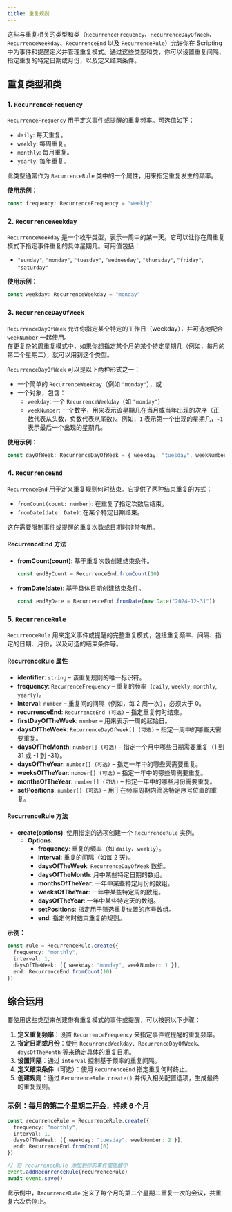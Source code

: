 ```yaml
---
title: 重复规则
---
```

这些与重复相关的类型和类（`RecurrenceFrequency`、`RecurrenceDayOfWeek`、`RecurrenceWeekday`、`RecurrenceEnd` 以及 `RecurrenceRule`）允许你在 Scripting 中为事件和提醒定义并管理重复模式。通过这些类型和类，你可以设置重复间隔、指定重复的特定日期或月份，以及定义结束条件。

## 重复类型和类

### 1. `RecurrenceFrequency`

`RecurrenceFrequency` 用于定义事件或提醒的重复频率。可选值如下：

- `daily`: 每天重复。
- `weekly`: 每周重复。
- `monthly`: 每月重复。
- `yearly`: 每年重复。

此类型通常作为 `RecurrenceRule` 类中的一个属性，用来指定重复发生的频率。

**使用示例：**

```ts
const frequency: RecurrenceFrequency = "weekly"
```

### 2. `RecurrenceWeekday`

`RecurrenceWeekday` 是一个枚举类型，表示一周中的某一天。它可以让你在周重复模式下指定事件重复的具体星期几。可用值包括：

- `"sunday"`, `"monday"`, `"tuesday"`, `"wednesday"`, `"thursday"`, `"friday"`, `"saturday"`

**使用示例：**

```ts
const weekday: RecurrenceWeekday = "monday"
```

### 3. `RecurrenceDayOfWeek`

`RecurrenceDayOfWeek` 允许你指定某个特定的工作日（weekday），并可选地配合 `weekNumber` 一起使用。  
在更复杂的周重复模式中，如果你想指定某个月的某个特定星期几（例如，每月的第二个星期二），就可以用到这个类型。

`RecurrenceDayOfWeek` 可以是以下两种形式之一：
- 一个简单的 `RecurrenceWeekday`（例如 `"monday"`），或
- 一个对象，包含：
  - `weekday`: 一个 `RecurrenceWeekday`（如 `"monday"`）
  - `weekNumber`: 一个数字，用来表示该星期几在当月或当年出现的次序（正数代表从头数，负数代表从尾数）。例如，`1` 表示第一个出现的星期几，`-1` 表示最后一个出现的星期几。

**使用示例：**

```ts
const dayOfWeek: RecurrenceDayOfWeek = { weekday: "tuesday", weekNumber: 2 }
```

### 4. `RecurrenceEnd`

`RecurrenceEnd` 用于定义重复规则何时结束。它提供了两种结束重复的方式：

- `fromCount(count: number)`: 在重复了指定次数后结束。
- `fromDate(date: Date)`: 在某个特定日期结束。

这在需要限制事件或提醒的重复次数或日期时非常有用。

#### RecurrenceEnd 方法

- **fromCount(count)**: 基于重复次数创建结束条件。
  ```ts
  const endByCount = RecurrenceEnd.fromCount(10)
  ```

- **fromDate(date)**: 基于具体日期创建结束条件。
  ```ts
  const endByDate = RecurrenceEnd.fromDate(new Date("2024-12-31"))
  ```

### 5. `RecurrenceRule`

`RecurrenceRule` 用来定义事件或提醒的完整重复模式，包括重复频率、间隔、指定的日期、月份，以及可选的结束条件等。

#### RecurrenceRule 属性

- **identifier**: `string` – 该重复规则的唯一标识符。
- **frequency**: `RecurrenceFrequency` – 重复的频率（`daily`, `weekly`, `monthly`, `yearly`）。
- **interval**: `number` – 重复间的间隔（例如，每 2 周一次），必须大于 0。
- **recurrenceEnd**: `RecurrenceEnd (可选)` – 指定重复何时结束。
- **firstDayOfTheWeek**: `number` – 用来表示一周的起始日。
- **daysOfTheWeek**: `RecurrenceDayOfWeek[] (可选)` – 指定一周中的哪些天需要重复。
- **daysOfTheMonth**: `number[] (可选)` – 指定一个月中哪些日期需要重复（1 到 31 或 -1 到 -31）。
- **daysOfTheYear**: `number[] (可选)` – 指定一年中的哪些天需要重复。
- **weeksOfTheYear**: `number[] (可选)` – 指定一年中的哪些周需要重复。
- **monthsOfTheYear**: `number[] (可选)` – 指定一年中的哪些月份需要重复。
- **setPositions**: `number[] (可选)` – 用于在频率周期内筛选特定序号位置的重复。

#### RecurrenceRule 方法

- **create(options)**: 使用指定的选项创建一个 `RecurrenceRule` 实例。
  - **Options**:
    - **frequency**: 重复的频率（如 `daily`、`weekly`）。
    - **interval**: 重复的间隔（如每 2 天）。
    - **daysOfTheWeek**: `RecurrenceDayOfWeek` 数组。
    - **daysOfTheMonth**: 月中某些特定日期的数组。
    - **monthsOfTheYear**: 一年中某些特定月份的数组。
    - **weeksOfTheYear**: 一年中某些特定周的数组。
    - **daysOfTheYear**: 一年中某些特定天的数组。
    - **setPositions**: 指定用于筛选重复位置的序号数组。
    - **end**: 指定何时结束重复的规则。

**示例：**

```ts
const rule = RecurrenceRule.create({
  frequency: "monthly",
  interval: 1,
  daysOfTheWeek: [{ weekday: "monday", weekNumber: 1 }],
  end: RecurrenceEnd.fromCount(10)
})
```

## 综合运用

要使用这些类型来创建带有重复模式的事件或提醒，可以按照以下步骤：

1. **定义重复频率**：设置 `RecurrenceFrequency` 来指定事件或提醒的重复频率。
2. **指定日期或月份**：使用 `RecurrenceWeekday`、`RecurrenceDayOfWeek`、`daysOfTheMonth` 等来确定具体的重复日期。
3. **设置间隔**：通过 `interval` 控制基于频率的重复间隔。
4. **定义结束条件**（可选）：使用 `RecurrenceEnd` 指定重复何时终止。
5. **创建规则**：通过 `RecurrenceRule.create()` 并传入相关配置选项，生成最终的重复规则。

### 示例：每月的第二个星期二开会，持续 6 个月

```ts
const recurrenceRule = RecurrenceRule.create({
  frequency: "monthly",
  interval: 1,
  daysOfTheWeek: [{ weekday: "tuesday", weekNumber: 2 }],
  end: RecurrenceEnd.fromCount(6)
})

// 将 recurrenceRule 添加到你的事件或提醒中
event.addRecurrenceRule(recurrenceRule)
await event.save()
```

此示例中，`RecurrenceRule` 定义了每个月的第二个星期二重复一次的会议，共重复六次后停止。